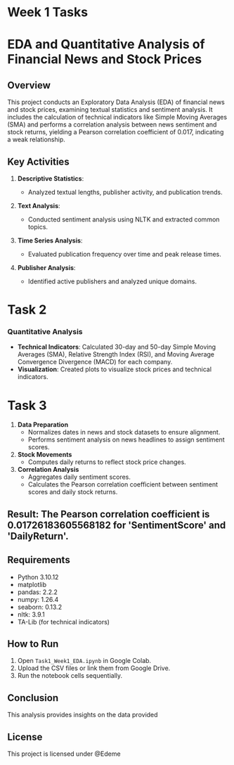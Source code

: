 # Week 1 Tasks
# EDA and Quantitative Analysis of Financial News and Stock Prices

## Overview

This project conducts an Exploratory Data Analysis (EDA) of financial news and stock prices, examining textual statistics and sentiment analysis. It includes the calculation of technical indicators like Simple Moving Averages (SMA) and performs a correlation analysis between news sentiment and stock returns, yielding a Pearson correlation coefficient of 0.017, indicating a weak relationship.


## Key Activities

1. **Descriptive Statistics**:
   - Analyzed textual lengths, publisher activity, and publication trends.

2. **Text Analysis**:
   - Conducted sentiment analysis using NLTK and extracted common topics.

3. **Time Series Analysis**:
   - Evaluated publication frequency over time and peak release times.

4. **Publisher Analysis**:
   - Identified active publishers and analyzed unique domains.
# Task 2
### Quantitative Analysis
- **Technical Indicators**: Calculated 30-day and 50-day Simple Moving Averages (SMA), Relative Strength Index (RSI), and Moving Average Convergence Divergence (MACD) for each company.
- **Visualization**: Created plots to visualize stock prices and technical indicators.

# Task 3
1. **Data Preparation**
	- Normalizes dates in news and stock datasets to ensure alignment.
	- Performs sentiment analysis on news headlines to assign sentiment scores.
2. **Stock Movements**
	- Computes daily returns to reflect stock price changes.
3. **Correlation Analysis**
	- Aggregates daily sentiment scores.
	- Calculates the Pearson correlation coefficient between sentiment scores and daily stock returns.
## Result: The Pearson correlation coefficient is 0.01726183605568182 for 'SentimentScore' and 'DailyReturn'.
## Requirements

- Python 3.10.12
- matplotlib
- pandas: 2.2.2
- numpy: 1.26.4
- seaborn: 0.13.2
- nltk: 3.9.1
- TA-Lib (for technical indicators)

## How to Run

1. Open `Task1_Week1_EDA.ipynb` in Google Colab.
2. Upload the CSV files or link them from Google Drive.
3. Run the notebook cells sequentially.

## Conclusion

This analysis provides insights on the data provided

## License

This project is licensed under @Edeme